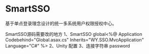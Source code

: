 SmartSSO
========

基于单点登录理念设计的统一多系统用户权限授权中心。

SmartSSO源码需要改的地方
1、SmartSSO global<%@ Application Codebehind="Global.asax.cs" Inherits="WY.SSO.MvcApplication" Language="C#" %>
2、Unity 配置
<container name="defaultContainer">
<register type="SmartSSO.Services.IManageService, SmartSSO" mapTo="SmartSSO.Services.Impl.ManageService, SmartSSO" />
<register type="SmartSSO.Services.IUserManageService, SmartSSO" mapTo="SmartSSO.Services.Impl.UserManageService, SmartSSO" />
<register type="SmartSSO.Services.IProfileService, SmartSSO" mapTo="SmartSSO.Services.Impl.ProfileService, SmartSSO" />
</container>
3、连接字符串
password

